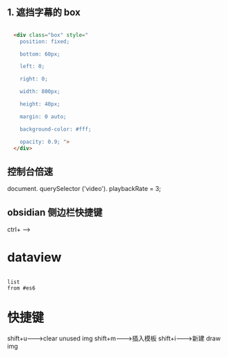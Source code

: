 ## 1. 遮挡字幕的 box
```html

  <div class="box" style="   
    position: fixed;

    bottom: 60px;

    left: 0;

    right: 0;

    width: 800px;

    height: 40px;

    margin: 0 auto;

    background-color: #fff;

    opacity: 0.9; ">
  </div>
```

## 控制台倍速 
document. querySelector ('video'). playbackRate = 3;

## obsidian 侧边栏快捷键
ctrl+ -->


# dataview

```dataview

list 
from #es6 

```
# 快捷键
shift+u--->clear unused img
shift+m--->插入模板
shift+i--->新建 draw img

